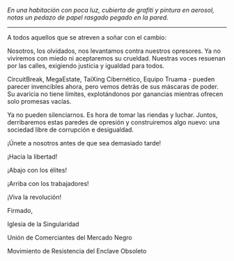 _En una habitación con poca luz, cubierta de grafiti y pintura en aerosol, notas un pedazo de papel rasgado pegado en la pared._

---

A todos aquellos que se atreven a soñar con el cambio:

Nosotros, los olvidados, nos levantamos contra nuestros opresores. Ya no viviremos con miedo ni aceptaremos su crueldad. Nuestras voces resuenan por las calles, exigiendo justicia y igualdad para todos.

CircuitBreak, MegaEstate, TaiXing Cibernético, Equipo Truama - pueden parecer invencibles ahora, pero vemos detrás de sus máscaras de poder. Su avaricia no tiene límites, explotándonos por ganancias mientras ofrecen solo promesas vacías.

Ya no pueden silenciarnos. Es hora de tomar las riendas y luchar. Juntos, derribaremos estas paredes de opresión y construiremos algo nuevo: una sociedad libre de corrupción e desigualdad.

¡Únete a nosotros antes de que sea demasiado tarde!

¡Hacia la libertad!

¡Abajo con los élites!

¡Arriba con los trabajadores!

¡Viva la revolución!

Firmado,

Iglesia de la Singularidad

Unión de Comerciantes del Mercado Negro

Movimiento de Resistencia del Enclave Obsoleto
